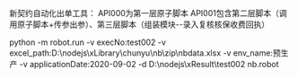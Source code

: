 新契约自动化出单工具：
API000为第一层原子脚本
API001包含第二层脚本（调用原子脚本+传参出参）、第三层脚本（组装模块--录入复核核保收费回执）



python -m robot.run -v execNo:test002 -v excel_path:D:\nodejs\xLibrary\chunyu\nb\zip\nbdata.xlsx -v env_name:预生产 -v applicationDate:2020-09-02 -d D:\nodejs\xResult\test002 nb.robot
